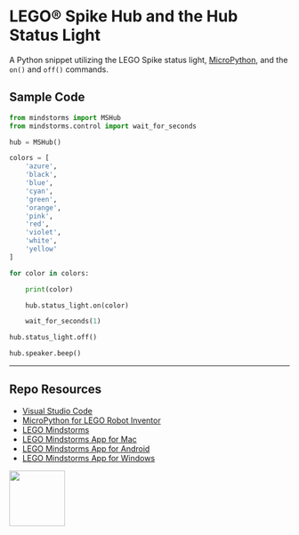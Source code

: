 # LEGO® Spike Hub and the Hub Status Light

A Python snippet utilizing the LEGO Spike status light, [MicroPython](https://lego.github.io/MINDSTORMS-Robot-Inventor-hub-API/), and the `on()` and `off()` commands.

## Sample Code

```py
from mindstorms import MSHub
from mindstorms.control import wait_for_seconds

hub = MSHub()

colors = [
    'azure',
    'black',
    'blue',
    'cyan',
    'green',
    'orange',
    'pink',
    'red',
    'violet',
    'white',
    'yellow'
]

for color in colors:

    print(color)

    hub.status_light.on(color)

    wait_for_seconds(1)

hub.status_light.off()

hub.speaker.beep()
```

***

## Repo Resources

* [Visual Studio Code](https://code.visualstudio.com/)
* [MicroPython for LEGO Robot Inventor](https://www.lego.com/en-ca/themes/mindstorms/downloads)
* [LEGO Mindstorms](https://www.lego.com/en-ca/themes/mindstorms)
* [LEGO Mindstorms App for Mac](https://apps.apple.com/us/app/lego-mindstorms-inventor/id1515448947)
* [LEGO Mindstorms App for Android](https://play.google.com/store/apps/details?id=com.lego.retail.mindstorms)
* [LEGO Mindstorms App for Windows](https://www.microsoft.com/store/apps/9N7GN3KC2GK6)

<a href="https://codeadam.ca">
<img src="https://codeadam.ca/images/code-block.png" width="100">
</a>
